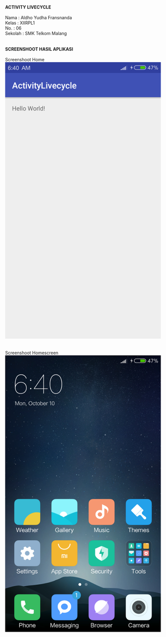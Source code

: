 <b>ACTIVITY LIVECYCLE</b>
<br>
<br>
Nama : Aldho Yudha Fransnanda<br>
Kelas : XIIRPL1<br>
No. : 06<br>
Sekolah : SMK Telkom Malang<br>
<br>
<br><b>SCREENSHOOT HASIL APLIKASI</b>
<br><br>Screenshoot Home<br>
![Gambar](https://raw.githubusercontent.com/Aldhofransnanda/ActivityLivecycle/master/ActivityLivecycle%2310%23Music.png)<br>
<br><br>Screenshoot Homescreen<br>
![Gambar](https://raw.githubusercontent.com/Aldhofransnanda/ActivityLivecycle/master/ActivityLivecycle%2310%23Home.png)
